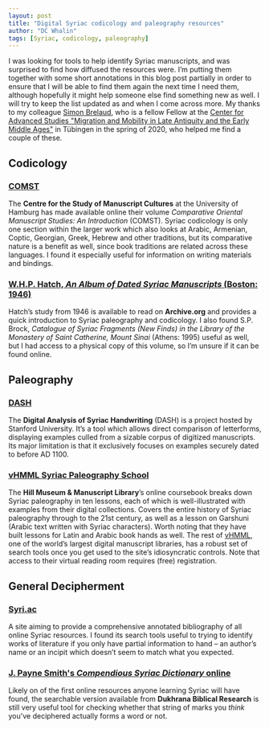 ```yaml
---
layout: post
title: "Digital Syriac codicology and paleography resources"
author: "DC Whalin"
tags: [Syriac, codicology, paleography]
---
```

I was looking for tools to help identify Syriac manuscripts, and was surprised to find how diffused the resources were. I’m putting them together with some short annotations in this blog post partially in order to ensure that I will be able to find them again the next time I need them, although hopefully it might help someone else find something new as well. I will try to keep the list updated as and when I come across more. My thanks to my colleague [Simon Brelaud](orient-mediterranee.academia.edu/SimonBrelaud), who is a fellow Fellow at the [Center for Advanced Studies "Migration and Mobility in Late Antiquity and the Early Middle Ages"](https://uni-tuebingen.de/en/faculties/faculty-of-humanities/departments/department-of-history/forschung/center-for-advanced-studies-migration-and-mobility-in-late-antiquity-and-the-early-middle-ages/) in Tübingen in the spring of 2020, who helped me find a couple of these. 

## Codicology
### [COMST](https://www.aai.uni-hamburg.de/en/comst/publications/handbook.html)
The **Centre for the Study of Manuscript Cultures** at the University of Hamburg has made available online their volume *Comparative Oriental Manuscript Studies: An Introduction* (COMST). Syriac codicology is only one section within the larger work which also looks at Arabic, Armenian, Coptic, Georgian, Greek, Hebrew and other traditions, but its comparative nature is a benefit as well, since book traditions are related across these languages. I found it especially useful for information on writing materials and bindings.

### [W.H.P. Hatch, *An Album of Dated Syriac Manuscripts* (Boston: 1946)](https://archive.org/details/AnAlbumOfDatedSyriacManuscriptsByW.h.p.Hatch/page/n7/)
Hatch’s study from 1946 is available to read on **Archive.org** and provides a quick introduction to Syriac paleography and codicology. I also found S.P. Brock, *Catalogue of Syriac Fragments (New Finds) in the Library of the Monastery of Saint Catherine, Mount Sinai* (Athens: 1995) useful as well, but I had access to a physical copy of this volume, so I’m unsure if it can be found online.

## Paleography
### [DASH](http://dash.stanford.edu/)
The **Digital Analysis of Syriac Handwriting** (DASH) is a project hosted by Stanford University. It’s a tool which allows direct comparison of letterforms, displaying examples culled from a sizable corpus of digitized manuscripts. Its major limitation is that it exclusively focuses on examples securely dated to before AD 1100.

### [vHMML Syriac Paleography School](https://www.vhmmlschool.org/syriac)
The **Hill Museum & Manuscript Library**’s online coursebook breaks down Syriac paleography in ten lessons, each of which is well-illustrated with examples from their digital collections. Covers the entire history of Syriac paleography through to the 21st century, as well as a lesson on Garshuni (Arabic text written with Syriac characters). Worth noting that they have built lessons for Latin and Arabic book hands as well. The rest of [vHMML](https://www.vhmml.org/), one of the world’s largest digital manuscript libraries, has a robust set of search tools once you get used to the site’s idiosyncratic controls. Note that access to their virtual reading room requires (free) registration.

## General Decipherment
### [Syri.ac](syri.ac)
A site aiming to provide a comprehensive annotated bibliography of all online Syriac resources. I found its search tools useful to trying to identify works of literature if you only have partial information to hand – an author’s name or an incipit which doesn’t seem to match what you expected.

### [J. Payne Smith's *Compendious Syriac Dictionary* online](http://dukhrana.com/lexicon/PayneSmith/)
Likely on of the first online resources anyone learning Syriac will have found, the searchable version available from **Dukhrana Biblical Research** is still very useful tool for checking whether that string of marks you *think* you've deciphered actually forms a word or not.
